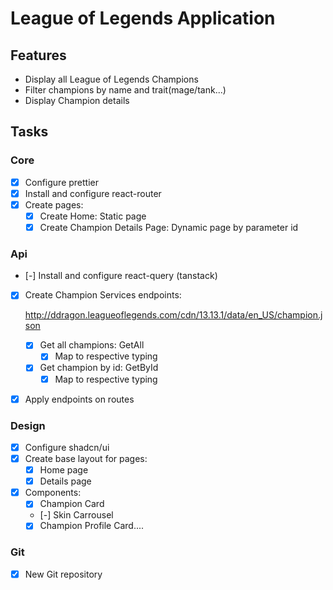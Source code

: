 # League of Legends Application

## Features

- Display all League of Legends Champions
- Filter champions by name and trait(mage/tank...)
- Display Champion details

## Tasks

### Core

- [x] Configure prettier
- [x] Install and configure react-router
- [x] Create pages:
  - [x] Create Home: Static page
  - [x] Create Champion Details Page: Dynamic page by parameter id

### Api

- [-] Install and configure react-query (tanstack)
- [x] Create Champion Services endpoints:

  http://ddragon.leagueoflegends.com/cdn/13.13.1/data/en_US/champion.json

  - [x] Get all champions: GetAll
    - [x] Map to respective typing
  - [x] Get champion by id: GetById
    - [x] Map to respective typing

- [x] Apply endpoints on routes

### Design

- [x] Configure shadcn/ui
- [x] Create base layout for pages:
  - [x] Home page
  - [x] Details page
- [x] Components:
  - [x] Champion Card
  - [-] Skin Carrousel
  - [x] Champion Profile Card....

### Git

-[X] New Git repository

